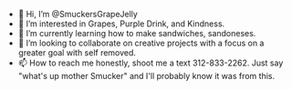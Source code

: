 - 👋 Hi, I’m @SmuckersGrapeJelly
- 👀 I’m interested in Grapes, Purple Drink, and Kindness.
- 🌱 I’m currently learning how to make sandwiches, sandoneses.
- 💞️ I’m looking to collaborate on creative projects with a focus on a greater goal with self removed.
- 📫 How to reach me honestly, shoot me a text 312-833-2262. Just say "what's up mother Smucker" and I'll probably know it was from this.

<!---
SmuckersGrapeJelly/SmuckersGrapeJelly is a ✨ special ✨ repository because its `README.md` (this file) appears on your GitHub profile.
You can click the Preview link to take a look at your changes.
--->
